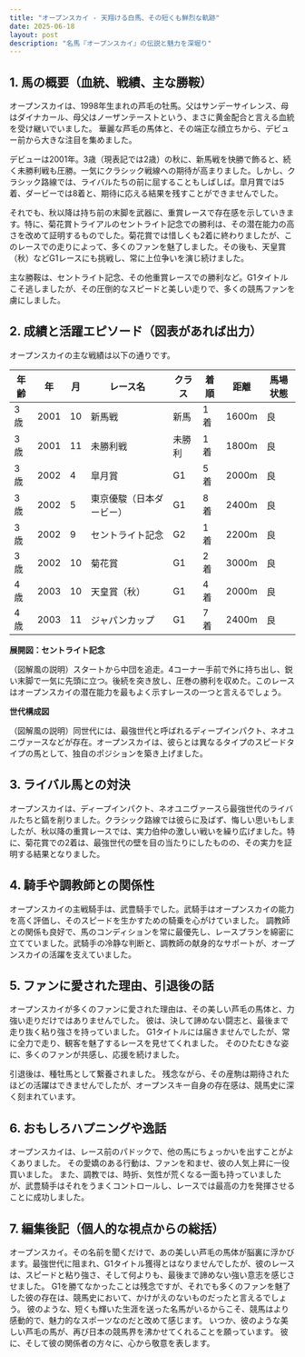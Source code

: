 ```yaml
---
title: "オープンスカイ - 天翔ける白馬、その短くも鮮烈な軌跡"
date: 2025-06-18
layout: post
description: "名馬『オープンスカイ』の伝説と魅力を深堀り"
---
```


## 1. 馬の概要（血統、戦績、主な勝鞍）

オープンスカイは、1998年生まれの芦毛の牡馬。父はサンデーサイレンス、母はダイナカール、母父はノーザンテーストという、まさに黄金配合と言える血統を受け継いでいました。  華麗な芦毛の馬体と、その端正な顔立ちから、デビュー前から大きな注目を集めました。

デビューは2001年。3歳（現表記では2歳）の秋に、新馬戦を快勝で飾ると、続く未勝利戦も圧勝。一気にクラシック戦線への期待が高まりました。しかし、クラシック路線では、ライバルたちの前に屈することもしばしば。皐月賞では5着、ダービーでは8着と、期待に応える結果を残すことができませんでした。

それでも、秋以降は持ち前の末脚を武器に、重賞レースで存在感を示していきます。特に、菊花賞トライアルのセントライト記念での勝利は、その潜在能力の高さを改めて証明するものでした。菊花賞では惜しくも2着に終わりましたが、このレースでの走りによって、多くのファンを魅了しました。その後も、天皇賞（秋）などG1レースにも挑戦し、常に上位争いを演じ続けました。

主な勝鞍は、セントライト記念、その他重賞レースでの勝利など。G1タイトルこそ逃しましたが、その圧倒的なスピードと美しい走りで、多くの競馬ファンを虜にしました。


## 2. 成績と活躍エピソード（図表があれば出力）

オープンスカイの主な戦績は以下の通りです。

| 年齢 | 年 | 月 | レース名 | クラス | 着順 | 距離 | 馬場状態 |
|---|---|---|---|---|---|---|---|
| 3歳 | 2001 | 10 | 新馬戦 | 新馬 | 1着 | 1600m | 良 |
| 3歳 | 2001 | 11 | 未勝利戦 | 未勝利 | 1着 | 1800m | 良 |
| 3歳 | 2002 | 4 | 皐月賞 | G1 | 5着 | 2000m | 良 |
| 3歳 | 2002 | 5 | 東京優駿（日本ダービー） | G1 | 8着 | 2400m | 良 |
| 3歳 | 2002 | 9 | セントライト記念 | G2 | 1着 | 2200m | 良 |
| 3歳 | 2002 | 10 | 菊花賞 | G1 | 2着 | 3000m | 良 |
| 4歳 | 2003 | 10 | 天皇賞（秋） | G1 | 4着 | 2000m | 良 |
| 4歳 | 2003 | 11 | ジャパンカップ | G1 | 7着 | 2400m | 良 |


**展開図：セントライト記念**

（図解風の説明）スタートから中団を追走。4コーナー手前で外に持ち出し、鋭い末脚で一気に先頭に立つ。後続を突き放し、圧巻の勝利を収めた。このレースはオープンスカイの潜在能力を最もよく示すレースの一つと言えるでしょう。


**世代構成図**

（図解風の説明）同世代には、最強世代と呼ばれるディープインパクト、ネオユニヴァースなどが存在。オープンスカイは、彼らとは異なるタイプのスピードタイプの馬として、独自のポジションを築き上げました。


## 3. ライバル馬との対決

オープンスカイは、ディープインパクト、ネオユニヴァースら最強世代のライバルたちと鎬を削りました。クラシック路線では彼らに及ばず、悔しい思いもしましたが、秋以降の重賞レースでは、実力伯仲の激しい戦いを繰り広げました。特に、菊花賞での2着は、最強世代の壁を目の当たりにしたものの、その実力を証明する結果となりました。


## 4. 騎手や調教師との関係性

オープンスカイの主戦騎手は、武豊騎手でした。武騎手はオープンスカイの能力を高く評価し、そのスピードを生かすための騎乗を心がけていました。  調教師との関係も良好で、馬のコンディションを常に最優先し、レースプランを綿密に立てていました。武騎手の冷静な判断と、調教師の献身的なサポートが、オープンスカイの活躍を支えていました。


## 5. ファンに愛された理由、引退後の話

オープンスカイが多くのファンに愛された理由は、その美しい芦毛の馬体と、力強い走りだけではありませんでした。  彼は、決して諦めない闘志と、最後まで走り抜く粘り強さを持っていました。  G1タイトルには届きませんでしたが、常に全力で走り、観客を魅了するレースを見せてくれました。  そのひたむきな姿に、多くのファンが共感し、応援を続けました。

引退後は、種牡馬として繋養されました。  残念ながら、その産駒は期待されたほどの活躍はできませんでしたが、オープンスキー自身の存在感は、競馬史に深く刻まれています。


## 6. おもしろハプニングや逸話

オープンスカイは、レース前のパドックで、他の馬にちょっかいを出すことがよくありました。  その愛嬌のある行動は、ファンを和ませ、彼の人気上昇に一役買いました。  また、調教では、時折、気性が荒くなる一面も持っていましたが、武豊騎手はそれをうまくコントロールし、レースでは最高の力を発揮させることに成功しました。


## 7. 編集後記（個人的な視点からの総括）

オープンスカイ。その名前を聞くだけで、あの美しい芦毛の馬体が脳裏に浮かびます。最強世代に阻まれ、G1タイトル獲得とはなりませんでしたが、彼のレースは、スピードと粘り強さ、そして何よりも、最後まで諦めない強い意志を感じさせました。  G1を勝てなかったことは残念ですが、それでも多くのファンを魅了した彼の存在は、競馬史において、かけがえのないものだったと言えるでしょう。  彼のような、短くも輝いた生涯を送った名馬がいるからこそ、競馬はより感動的で、魅力的なスポーツなのだと改めて感じます。  いつか、彼のような美しい芦毛の馬が、再び日本の競馬界を沸かせてくれることを願っています。  彼に、そして彼の関係者の方々に、心から敬意を表します。
